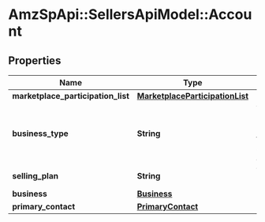 # AmzSpApi::SellersApiModel::Account

## Properties
Name | Type | Description | Notes
------------ | ------------- | ------------- | -------------
**marketplace_participation_list** | [**MarketplaceParticipationList**](MarketplaceParticipationList.md) |  | 
**business_type** | **String** | The type of business registered for the seller account. | 
**selling_plan** | **String** | The selling plan details. | 
**business** | [**Business**](Business.md) |  | [optional] 
**primary_contact** | [**PrimaryContact**](PrimaryContact.md) |  | [optional] 

